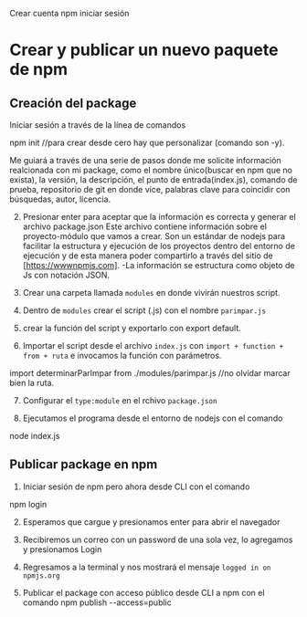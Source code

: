 Crear cuenta npm
iniciar sesión

# Crear y publicar un nuevo paquete de npm

## Creación del package
Iniciar sesión a través de la línea de comandos

npm init //para crear desde cero hay que personalizar (comando son -y).

Me guiará a través de una serie de pasos donde me solicite información realcionada con mi package, como el nombre único(buscar en npm que no exista), la versión, la descripción, el punto de entrada(index.js), comando de prueba, repositorio de git en donde vice, palabras clave para coincidir con búsquedas, autor, licencia.

2. Presionar enter para aceptar que la información es correcta y generar el archivo package.json
Este archivo contiene información sobre el proyecto-módulo que vamos a crear. Son un estándar de nodejs para facilitar la estructura y ejecución de los proyectos dentro del entorno de ejecución y de esta manera poder compartirlo a través del sitio de [https://wwwnpmjs.com].
-La información se estructura como objeto de Js con notación JSON.



3. Crear una carpeta llamada `modules` en donde vivirán nuestros script.

4. Dentro de `modules` crear el script (.js) con el nombre `parimpar.js`

5. crear la función del script y exportarlo con export default.

6. Importar el script desde el archivo `index.js` con `import + function + from + ruta` e invocamos la función con parámetros.

import determinarParImpar from ./modules/parimpar.js //no olvidar marcar bien la ruta.

7. Configurar el `type:module` en el rchivo `package.json`

8. Ejecutamos el programa desde el entorno de nodejs con el comando

node index.js

## Publicar package en npm

1. Iniciar sesión de npm pero ahora desde CLI con el comando

npm login

2. Esperamos que cargue y presionamos enter para abrir el navegador

3. Recibiremos un correo con un password de una sola vez, lo agregamos y presionamos Login

4. Regresamos a la terminal y nos mostrará el mensaje `logged in on npmjs.org`

5. Publicar el package con acceso público desde CLI a npm con el comando 
npm publish --access=public







